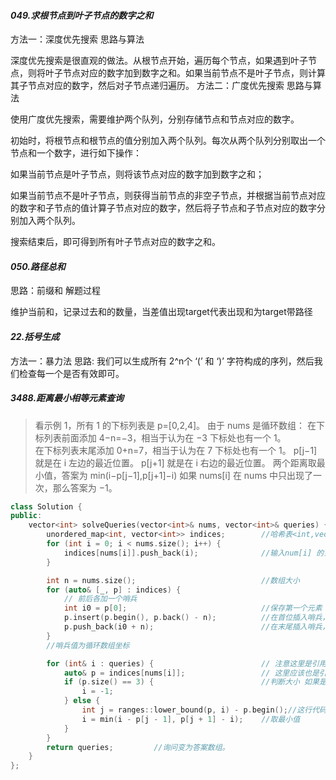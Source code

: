 #### *049.求根节点到叶子节点的数字之和*
方法一：深度优先搜索
思路与算法

深度优先搜索是很直观的做法。从根节点开始，遍历每个节点，如果遇到叶子节点，则将叶子节点对应的数字加到数字之和。如果当前节点不是叶子节点，则计算其子节点对应的数字，然后对子节点递归遍历。
 方法二：广度优先搜索
思路与算法

使用广度优先搜索，需要维护两个队列，分别存储节点和节点对应的数字。

初始时，将根节点和根节点的值分别加入两个队列。每次从两个队列分别取出一个节点和一个数字，进行如下操作：

如果当前节点是叶子节点，则将该节点对应的数字加到数字之和；

如果当前节点不是叶子节点，则获得当前节点的非空子节点，并根据当前节点对应的数字和子节点的值计算子节点对应的数字，然后将子节点和子节点对应的数字分别加入两个队列。

搜索结束后，即可得到所有叶子节点对应的数字之和。

#### *050.路径总和*
思路：前缀和
解题过程

维护当前和，记录过去和的数量，当差值出现target代表出现和为target带路径



 #### *22.括号生成*
方法一：暴力法
思路:
    我们可以生成所有 2^n个 ‘(’ 和 ‘)’ 字符构成的序列，然后我们检查每一个是否有效即可。

##### *3488.距离最小相等元素查询*

> 看示例 1，所有 1 的下标列表是 p=[0,2,4]。
    由于 nums 是循环数组：
    在下标列表前面添加 4−n=−3，相当于认为在 −3 下标处也有一个 1。   
    在下标列表末尾添加 0+n=7，相当于认为在 7 下标处也有一个 1。
        p[j−1] 就是在 i 左边的最近位置。
        p[j+1] 就是在 i 右边的最近位置。
        两个距离取最小值，答案为    min(i−p[j−1],p[j+1]−i)
    如果 nums[i] 在 nums 中只出现了一次，那么答案为 −1。
```cpp
class Solution {
public:
    vector<int> solveQueries(vector<int>& nums, vector<int>& queries) {
        unordered_map<int, vector<int>> indices;        //哈希表<int,vector<int>> 用于存储数字和坐标
        for (int i = 0; i < nums.size(); i++) {
            indices[nums[i]].push_back(i);              //输入num[i] 的当前的坐标
        }

        int n = nums.size();                            //数组大小
        for (auto& [_, p] : indices) {
            // 前后各加一个哨兵
            int i0 = p[0];                              //保存第一个元素
            p.insert(p.begin(), p.back() - n);          //在首位插入哨兵，哨兵值为末位置值-n
            p.push_back(i0 + n);                        //在末尾插入哨兵，哨兵值为i0+n
        }
        //哨兵值为循环数组坐标

        for (int& i : queries) {                        // 注意这里是引用
            auto& p = indices[nums[i]];                 // 这里应该也是引用
            if (p.size() == 3) {                        //判断大小 如果是3 则本数字在数组中只出现了1次，所以没有重复的数字。标记为-1；  答案直接存储在了queries里面，节省了存储空间。
                i = -1;
            } else {
                int j = ranges::lower_bound(p, i) - p.begin();//这行代码在数组p中查找第一个大于等于i的元素位置，并返回该位置的索引。
                i = min(i - p[j - 1], p[j + 1] - i);    //取最小值
            }
        }
        return queries;         //询问变为答案数组。
    }
};
```

